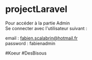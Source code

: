 # projectLaravel

Pour accéder à la partie Admin <br>
Se connecter avec l'utilisateur suivant :

email : fabien.scalabrin@hotmail.fr <br>
password : fabienadmin

#Koeur
#DesBisous
